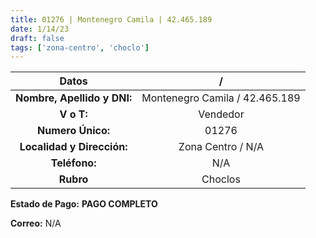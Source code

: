 ```yaml
---
title: 01276 | Montenegro Camila | 42.465.189
date: 1/14/23
draft: false
tags: ['zona-centro', 'choclo']
---
```


|          **Datos**          |                /               |
|:---------------------------:|:------------------------------:|
| **Nombre, Apellido y DNI:** | Montenegro Camila / 42.465.189 |
|          **V o T:**         |            Vendedor            |
|      **Numero Único:**      |              01276             |
|  **Localidad y Dirección:** |        Zona Centro / N/A       |
|        **Teléfono:**        |               N/A              |
|          **Rubro**          |             Choclos            |

**Estado de Pago:** **PAGO COMPLETO**

**Correo:** N/A
